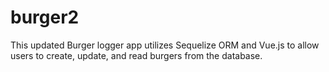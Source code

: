 # burger2
 This updated Burger logger app utilizes Sequelize ORM and Vue.js to allow users to create, update, and read burgers from the database. 
